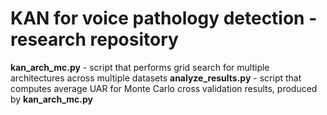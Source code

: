 # KAN for voice pathology detection - research repository

**kan_arch_mc.py** - script that performs grid search for multiple architectures across multiple datasets
**analyze_results.py** - script that computes average UAR for Monte Carlo cross validation results, produced by **kan_arch_mc.py**